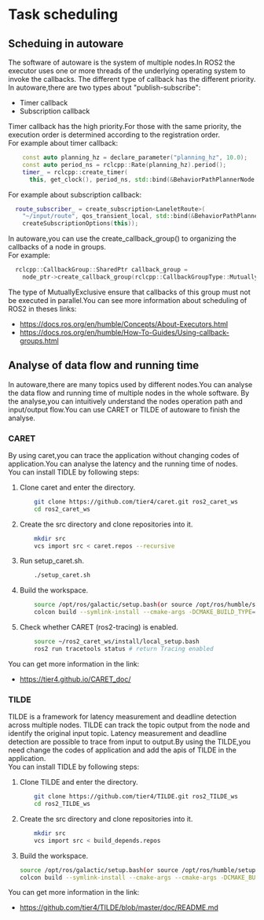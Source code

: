 # Task scheduling

## Scheduing in autoware

The software of autoware is the system of multiple nodes.In ROS2 the executor uses one or more threads of the underlying operating system to invoke the callbacks. The different type of callback has the different priority.  
In autoware,there are two types about "publish-subscribe":

- Timer callback
- Subscription callback  

Timer callback has the high priority.For those with the same priority, the execution order is determined according to the registration order.  
For example about timer callback:

```C++
    const auto planning_hz = declare_parameter("planning_hz", 10.0);
    const auto period_ns = rclcpp::Rate(planning_hz).period();
    timer_ = rclcpp::create_timer(
      this, get_clock(), period_ns, std::bind(&BehaviorPathPlannerNode::run, this));
```

For example about subscription callback:

```C++
  route_subscriber_ = create_subscription<LaneletRoute>(
    "~/input/route", qos_transient_local, std::bind(&BehaviorPathPlannerNode::onRoute, this, _1),
    createSubscriptionOptions(this));
```

In autoware,you can use the create_callback_group() to organizing the callbacks of a node in groups.  
For example:

```C++
  rclcpp::CallbackGroup::SharedPtr callback_group =
    node_ptr->create_callback_group(rclcpp::CallbackGroupType::MutuallyExclusive);
```

The type of MutuallyExclusive ensure that callbacks of this group must not be executed in parallel.You can see more information about scheduling of ROS2 in theses links:

- <https://docs.ros.org/en/humble/Concepts/About-Executors.html>
- <https://docs.ros.org/en/humble/How-To-Guides/Using-callback-groups.html>

## Analyse of data flow and running time

In autoware,there are many topics used by different nodes.You can analyse the data flow and running time of multiple nodes in the whole software. By the analyse,you can intuitively understand the nodes operation path and input/output flow.You can use CARET or TILDE of autoware to finish the analyse.

### CARET

By using caret,you can trace the application without changing codes of application.You can analyse the latency and the running time of nodes.  
You can install TIDLE by following steps:

1. Clone caret and enter the directory.

    ```bash
        git clone https://github.com/tier4/caret.git ros2_caret_ws
        cd ros2_caret_ws
    ```

2. Create the src directory and clone repositories into it.

    ```bash
        mkdir src
        vcs import src < caret.repos --recursive
    ```

3. Run setup_caret.sh.

    ```bash
        ./setup_caret.sh
    ```

4. Build the workspace.

    ```bash
        source /opt/ros/galactic/setup.bash(or source /opt/ros/humble/setup.bash)
        colcon build --symlink-install --cmake-args -DCMAKE_BUILD_TYPE=Release
    ```

5. Check whether CARET (ros2-tracing) is enabled.

    ```bash
        source ~/ros2_caret_ws/install/local_setup.bash
        ros2 run tracetools status # return Tracing enabled
    ```

You can get more information in the link:

- <https://tier4.github.io/CARET_doc/>

### TILDE

TILDE is a framework for latency measurement and deadline detection across multiple nodes. TILDE can track the topic output from the node and identify the original input topic. Latency measurement and deadline detection are possible to trace from input to output.By using the TILDE,you need change the codes of application and add the apis of TILDE in the application.  
You can install TIDLE by following steps:

1. Clone TILDE and enter the directory.

    ```bash
        git clone https://github.com/tier4/TILDE.git ros2_TILDE_ws
        cd ros2_TILDE_ws
    ```

2. Create the src directory and clone repositories into it.

    ```bash
        mkdir src
        vcs import src < build_depends.repos
    ```

3. Build the workspace.

    ```bash
    source /opt/ros/galactic/setup.bash(or source /opt/ros/humble/setup.bash)
    colcon build --symlink-install --cmake-args --cmake-args -DCMAKE_BUILD_TYPE=Release
    ```

You can get more information in the link:

- <https://github.com/tier4/TILDE/blob/master/doc/README.md>
